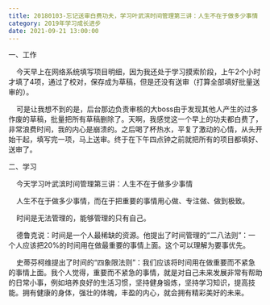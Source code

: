 ```yaml
---
title: 20180103-忘记送审白费功夫，学习叶武滨时间管理第三讲：人生不在于做多少事情
category: 2019年学习成长进步
date: 2021-09-21 13:00:00
---
```


一、工作  

    今天早上在网络系统填写项目明细，因为我还处于学习摸索阶段，上午2个小时才填了4项，通过了校对，保存成为草稿，但是还没有送审（打算全部填好批量送审的）。  

    可是让我想不到的是，后台那边负责审核的大boss由于发现其他人产生的过多作废的草稿，批量把所有草稿删除了。天啊，我感觉这一个早上的功夫都白费了，非常浪费时间，我的内心是崩溃的。之后喝了杯热水，平复了激动的心情，从头开始干起，填写完一项，马上送审。终于在下午四点钟之前就把所有的项目都填好、送审了。  

  

二、学习  

    今天学习叶武滨时间管理第三讲：人生不在于做多少事情  

    人生不在于做多少事情，而在于把重要的事情用心做、专注做、做到极致。  

    时间是无法管理的，能够管理的只有自己。  

    德鲁克说：时间是一个人最稀缺的资源。他提出了时间管理的“二八法则”：一个人应该把20\%的时间用在做最重要的事情上面。这个可以理解为要事优先。  

    史蒂芬柯维提出了时间的“四象限法则”：我们应该将时间用在做重要而不紧急的事情上面。我个人觉得，重要而不紧急的事情，就是对自己未来发展非常有帮助的日常小事，例如培养良好的生活习惯，坚持健身锻炼，坚持学习知识，提高技能。拥有健康的身体，强壮的体魄，丰盈的内心，就会拥有精彩美好的未来。